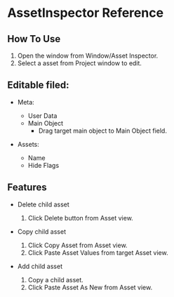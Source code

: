 # AssetInspector Reference

## How To Use
1. Open the window from Window/Asset Inspector.
2. Select a asset from Project window to edit.

## Editable filed:

- Meta:
	- User Data
	- Main Object
		- Drag target main object to Main Object field.

- Assets:
	- Name
	- Hide Flags

## Features

- Delete child asset
	1. Click Delete button from Asset view.

- Copy child asset
	1. Click Copy Asset from Asset view.
	1. Click Paste Asset Values from target Asset view.

- Add child asset
	1. Copy a child asset.
	1. Click Paste Asset As New from Asset view.
